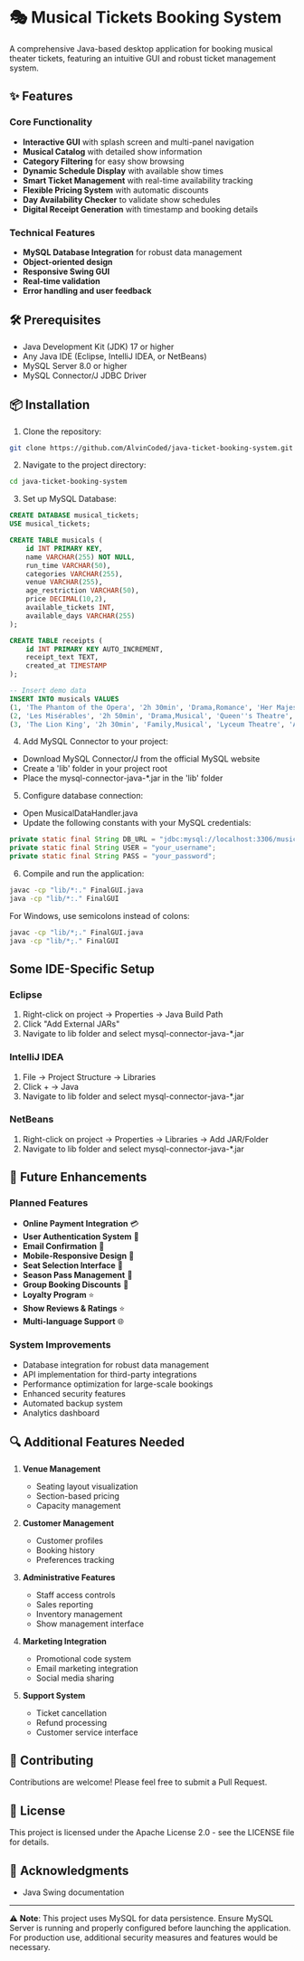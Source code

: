 # 🎭 Musical Tickets Booking System
A comprehensive Java-based desktop application for booking musical theater tickets, featuring an intuitive GUI and robust ticket management system.

## ✨ Features
### Core Functionality
- **Interactive GUI** with splash screen and multi-panel navigation
- **Musical Catalog** with detailed show information
- **Category Filtering** for easy show browsing
- **Dynamic Schedule Display** with available show times
- **Smart Ticket Management** with real-time availability tracking
- **Flexible Pricing System** with automatic discounts
- **Day Availability Checker** to validate show schedules
- **Digital Receipt Generation** with timestamp and booking details

### Technical Features
- **MySQL Database Integration** for robust data management
- **Object-oriented design**
- **Responsive Swing GUI**
- **Real-time validation**
- **Error handling and user feedback**

## 🛠️ Prerequisites
- Java Development Kit (JDK) 17 or higher
- Any Java IDE (Eclipse, IntelliJ IDEA, or NetBeans)
- MySQL Server 8.0 or higher
- MySQL Connector/J JDBC Driver

## 📦 Installation

1. Clone the repository:
```bash
git clone https://github.com/AlvinCoded/java-ticket-booking-system.git
```

2. Navigate to the project directory:
```bash
cd java-ticket-booking-system
```

3. Set up MySQL Database:
```sql
CREATE DATABASE musical_tickets;
USE musical_tickets;

CREATE TABLE musicals (
    id INT PRIMARY KEY,
    name VARCHAR(255) NOT NULL,
    run_time VARCHAR(50),
    categories VARCHAR(255),
    venue VARCHAR(255),
    age_restriction VARCHAR(50),
    price DECIMAL(10,2),
    available_tickets INT,
    available_days VARCHAR(255)
);

CREATE TABLE receipts (
    id INT PRIMARY KEY AUTO_INCREMENT,
    receipt_text TEXT,
    created_at TIMESTAMP
);

-- Insert demo data
INSERT INTO musicals VALUES
(1, 'The Phantom of the Opera', '2h 30min', 'Drama,Romance', 'Her Majesty''s Theatre', '12+', 79.99, 100, 'Monday,Wednesday,Friday,Saturday'),
(2, 'Les Misérables', '2h 50min', 'Drama,Musical', 'Queen''s Theatre', 'All ages', 69.99, 150, 'Tuesday,Thursday,Saturday,Sunday'),
(3, 'The Lion King', '2h 30min', 'Family,Musical', 'Lyceum Theatre', 'All ages', 89.99, 200, 'Wednesday,Friday,Saturday,Sunday');
```

4. Add MySQL Connector to your project:
- Download MySQL Connector/J from the official MySQL website
- Create a 'lib' folder in your project root
- Place the mysql-connector-java-*.jar in the 'lib' folder

5. Configure database connection:
- Open MusicalDataHandler.java
- Update the following constants with your MySQL credentials:
```java
private static final String DB_URL = "jdbc:mysql://localhost:3306/musical_tickets";
private static final String USER = "your_username";
private static final String PASS = "your_password";
```

6. Compile and run the application:
```bash
javac -cp "lib/*:." FinalGUI.java
java -cp "lib/*:." FinalGUI
```

For Windows, use semicolons instead of colons:
```bash
javac -cp "lib/*;." FinalGUI.java
java -cp "lib/*;." FinalGUI
```

## Some IDE-Specific Setup

### Eclipse
1. Right-click on project → Properties → Java Build Path
2. Click "Add External JARs"
3. Navigate to lib folder and select mysql-connector-java-*.jar

### IntelliJ IDEA
1. File → Project Structure → Libraries
2. Click + → Java
3. Navigate to lib folder and select mysql-connector-java-*.jar

### NetBeans
1. Right-click on project → Properties → Libraries → Add JAR/Folder
2. Navigate to lib folder and select mysql-connector-java-*.jar

## 🎯 Future Enhancements

### Planned Features
- **Online Payment Integration** 💳
- **User Authentication System** 🔐
- **Email Confirmation** 📧
- **Mobile-Responsive Design** 📱
- **Seat Selection Interface** 💺
- **Season Pass Management** 🎫
- **Group Booking Discounts** 👥
- **Loyalty Program** ⭐
- **Show Reviews & Ratings** ⭐
- **Multi-language Support** 🌐

### System Improvements
- Database integration for robust data management
- API implementation for third-party integrations
- Performance optimization for large-scale bookings
- Enhanced security features
- Automated backup system
- Analytics dashboard

## 🔍 Additional Features Needed

1. **Venue Management**
   - Seating layout visualization
   - Section-based pricing
   - Capacity management

2. **Customer Management**
   - Customer profiles
   - Booking history
   - Preferences tracking

3. **Administrative Features**
   - Staff access controls
   - Sales reporting
   - Inventory management
   - Show management interface

4. **Marketing Integration**
   - Promotional code system
   - Email marketing integration
   - Social media sharing

5. **Support System**
   - Ticket cancellation
   - Refund processing
   - Customer service interface

## 🤝 Contributing

Contributions are welcome! Please feel free to submit a Pull Request.

## 📝 License

This project is licensed under the Apache License 2.0 - see the LICENSE file for details.

## 🙏 Acknowledgments

- Java Swing documentation

---
⚠️ **Note**: This project uses MySQL for data persistence. Ensure MySQL Server is running and properly configured before launching the application. For production use, additional security measures and features would be necessary.

